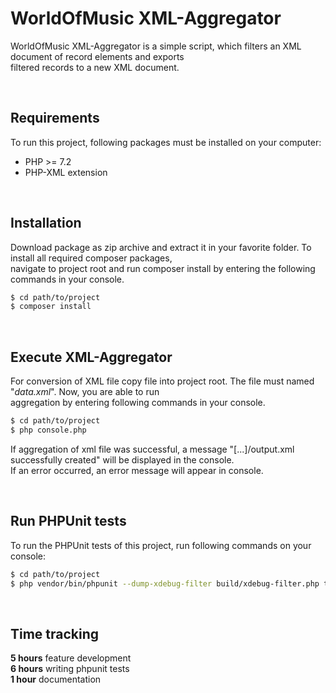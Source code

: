 # WorldOfMusic XML-Aggregator

WorldOfMusic XML-Aggregator is a simple script, which filters an XML document of record elements and exports\
filtered records to a new XML document.

<br>

## Requirements

To run this project, following packages must be installed on your computer:

* PHP >= 7.2
* PHP-XML extension

<br>

## Installation

Download package as zip archive and extract it in your favorite folder. To install all required composer packages,\
navigate to project root and run composer install by entering the following commands in your console. 

```bash
$ cd path/to/project
$ composer install
```
<br>

## Execute XML-Aggregator

For conversion of XML file copy file into project root. The file must named "_data.xml_". Now, you are able to run\
aggregation by entering following commands in your console.

```bash
$ cd path/to/project
$ php console.php
```

If aggregation of xml file was successful, a message "[...]/output.xml successfully created" will be displayed in the console.\
If an error occurred, an error message will appear in console.

<br>

## Run PHPUnit tests

To run the PHPUnit tests of this project, run following commands on your console:

```bash
$ cd path/to/project
$ php vendor/bin/phpunit --dump-xdebug-filter build/xdebug-filter.php tests/
```

<br>

## Time tracking

**5 hours** feature development\
**6 hours** writing phpunit tests\
**1 hour** documentation